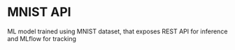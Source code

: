 # MNIST API
ML model trained using MNIST dataset, that exposes REST API for inference and MLflow for tracking
